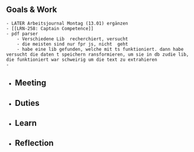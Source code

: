 ## Goals & Work
	- LATER Arbeitsjournal Montag (13.01) ergänzen
	- [[LRN-258: Captain Competence]]
	- pdf parser
		- Verschiedene Lib  recherchiert, versucht
		- die meisten sind nur fpr js, nicht  geht
		- habe eine lib gefunden, welche mit ts funktioniert. dann habe versucht die daten t speichern ransformieren, um sie in db zudie lib, die funktioniert war schweirig um die text zu extrahieren
	-
- ## Meeting
- ## Duties
- ## Learn
- ## Reflection